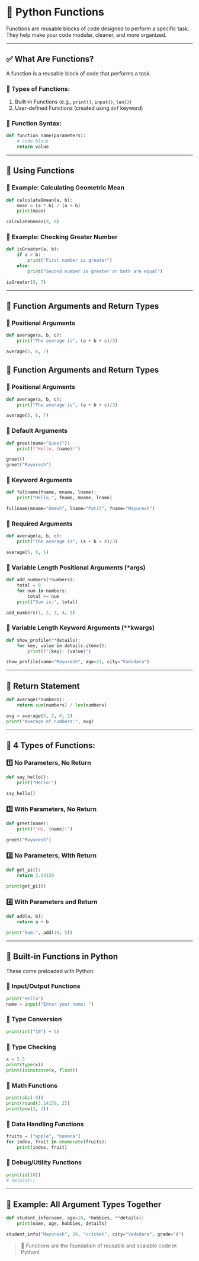 # 📘 Python Functions

Functions are reusable blocks of code designed to perform a specific task. They help make your code modular, cleaner, and more organized.

---

## ✅ What Are Functions?
A function is a reusable block of code that performs a task.

### 🔹 Types of Functions:
1. Built-in Functions (e.g., `print()`, `input()`, `len()`)
2. User-defined Functions (created using `def` keyword)

### 🔹 Function Syntax:
```python
def function_name(parameters):
    # code block
    return value
```

---

## 🔄 Using Functions

### 🔸 Example: Calculating Geometric Mean
```python
def calculateGmean(a, b):
    mean = (a * b) / (a + b)
    print(mean)

calculateGmean(9, 8)
```

### 🔸 Example: Checking Greater Number
```python
def isGreater(a, b):
    if a > b:
        print("First number is greater")
    else:
        print("Second number is greater or both are equal")

isGreater(9, 7)
```

---

## 🔣 Function Arguments and Return Types

### 🔹 Positional Arguments
```python
def average(a, b, c):
    print("The average is", (a + b + c)/3)

average(5, 6, 7)
```

## 🔣 Function Arguments and Return Types

### 🔹 Positional Arguments
```python
def average(a, b, c):
    print("The average is", (a + b + c)/3)

average(5, 6, 7)
```

### 🔹 Default Arguments
```python
def greet(name="Guest"):
    print(f"Hello, {name}!")

greet()
greet("Mayuresh")
```

### 🔹 Keyword Arguments
```python
def fullname(fname, mname, lname):
    print("Hello,", fname, mname, lname)

fullname(mname="Umesh", lname="Patil", fname="Mayuresh")
```

### 🔹 Required Arguments
```python
def average(a, b, c):
    print("The average is", (a + b + c)/3)

average(5, 6, 1)
```


### 🔹 Variable Length Positional Arguments (*args)
```python
def add_numbers(*numbers):
    total = 0
    for num in numbers:
        total += num
    print("Sum is:", total)

add_numbers(1, 2, 3, 4, 5)
```

### 🔹 Variable Length Keyword Arguments (**kwargs)
```python
def show_profile(**details):
    for key, value in details.items():
        print(f"{key}: {value}")

show_profile(name="Mayuresh", age=21, city="Vadodara")
```

---

## 🏁 Return Statement
```python
def average(*numbers):
    return sum(numbers) / len(numbers)

avg = average(5, 3, 6, 2)
print("Average of numbers:", avg)
```

---

## 🧪 4 Types of Functions:

### 1️⃣ No Parameters, No Return
```python
def say_hello():
    print("Hello!")

say_hello()
```

### 2️⃣ With Parameters, No Return
```python
def greet(name):
    print(f"Hi, {name}!")

greet("Mayuresh")
```

### 3️⃣ No Parameters, With Return
```python
def get_pi():
    return 3.14159

print(get_pi())
```

### 4️⃣ With Parameters and Return
```python
def add(a, b):
    return a + b

print("Sum:", add(10, 5))
```

---

## 🧰 Built-in Functions in Python
These come preloaded with Python:

### 🔹 Input/Output Functions
```python
print("Hello")
name = input("Enter your name: ")
```

### 🔹 Type Conversion
```python
print(int("10") + 5)
```

### 🔹 Type Checking
```python
x = 5.5
print(type(x))
print(isinstance(x, float))
```

### 🔹 Math Functions
```python
print(abs(-9))
print(round(3.14159, 2))
print(pow(2, 3))
```

### 🔹 Data Handling Functions
```python
fruits = ["apple", "banana"]
for index, fruit in enumerate(fruits):
    print(index, fruit)
```

### 🔹 Debug/Utility Functions
```python
print(id(10))
# help(str)
```

---

## 🧵 Example: All Argument Types Together
```python
def student_info(name, age=18, *hobbies, **details):
    print(name, age, hobbies, details)

student_info("Mayuresh", 20, "cricket", city="Vadodara", grade="A")
```

> 🚀 Functions are the foundation of reusable and scalable code in Python!
